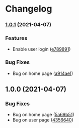 # Changelog

### [1.0.1](https://www.github.com/diegocl02/release-test/compare/v1.0.0...v1.0.1) (2021-04-07)


### Features

* Enable user login ([e789891](https://www.github.com/diegocl02/release-test/commit/e78989139707e711f9c60b33270225f87d32eb37))


### Bug Fixes

* Bug on home page ([a914ae1](https://www.github.com/diegocl02/release-test/commit/a914ae190d94464d57e7424bd9d280c1e0c46ceb))

## 1.0.0 (2021-04-07)


### Bug Fixes

* Bug on home page ([5a69b51](https://www.github.com/diegocl02/release-test/commit/5a69b51c803cddff29cfa9b7ea0e0ffbfb349c50))
* Bug on user page ([4356640](https://www.github.com/diegocl02/release-test/commit/4356640cf5bb3040dca78ec078aaf6c2d530f8df))
